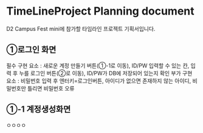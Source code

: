 # TimeLineProject Planning document
D2 Campus Fest mini에 참가할 타임라인 프로젝트 기획서입니다. 

①로그인 화면
-----------------
필수 구현 요소 : 새로운 계정 만들기 버튼(①-1로 이동), ID/PW 입력할 수 있는 칸, 입력 후 누를 로그인 버튼(②로 이동), ID/PW가 DB에 저장되어 있는지 확인 
부가 구현 요소 : 비밀번호 입력 후 엔터키=로그인버튼, 아이디가 없으면 존재하지 않는 아이디, 비밀번호만 틀리면 비밀번호 오류

①-1 계정생성화면
--------------
ㅇㅇㅇㅇ
